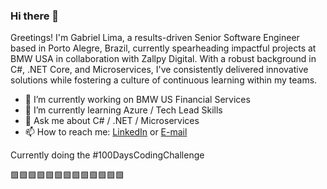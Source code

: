 
### Hi there 👋

Greetings! I'm Gabriel Lima, a results-driven Senior Software Engineer based in Porto Alegre, Brazil, currently spearheading impactful projects at BMW USA in collaboration with Zallpy Digital. With a robust background in C#, .NET Core, and Microservices, I've consistently delivered innovative solutions while fostering a culture of continuous learning within my teams.

- 🔭 I’m currently working on BMW US Financial Services
- 🌱 I’m currently learning Azure / Tech Lead Skills
- 💬 Ask me about C# / .NET / Microservices
- 📫 How to reach me: [LinkedIn](https://www.linkedin.com/in/gabrielnachtigal/) or [E-mail](mailto:gabriel.nachtigal@gmail.com)

Currently doing the #100DaysCodingChallenge

🟩🟩🟩🟩🟩🟩🟩🟩🟩🟩🟩🟩🟩
